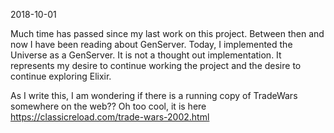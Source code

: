 2018-10-01

Much time has passed since my last work on this project.
Between then and now I have been reading about GenServer.
Today, I implemented the Universe as a GenServer. 
It is not a thought out implementation.
It represents my desire to continue working the project and the desire to continue exploring Elixir.

As I write this, I am wondering if there is a running copy of TradeWars somewhere on the web??
Oh too cool, it is here https://classicreload.com/trade-wars-2002.html
